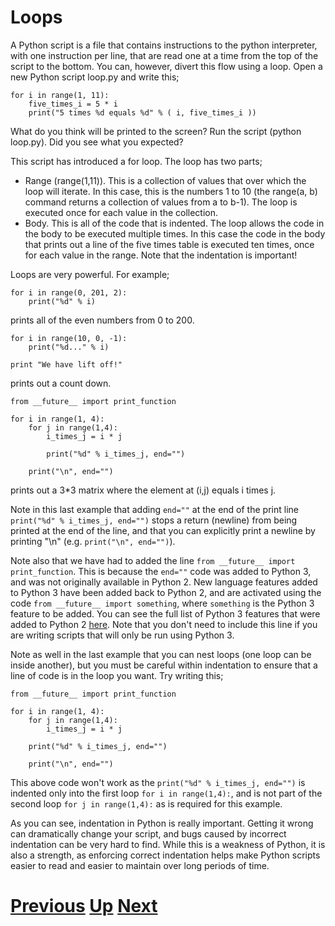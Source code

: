 # Loops

A Python script is a file that contains instructions to the python interpreter, with one instruction per line, that are read one at a time from the top of the script to the bottom. You can, however, divert this flow using a loop. Open a new Python script loop.py and write this;

    for i in range(1, 11):
        five_times_i = 5 * i
        print("5 times %d equals %d" % ( i, five_times_i ))


What do you think will be printed to the screen? Run the script (python loop.py). Did you see what you expected?

This script has introduced a for loop. The loop has two parts;

* Range (range(1,11)). This is a collection of values that over which the loop will iterate. In this case, this is the numbers 1 to 10 (the range(a, b) command returns a collection of values from a to b-1). The loop is executed once for each value in the collection.
* Body. This is all of the code that is indented. The loop allows the code in the body to be executed multiple times. In this case the code in the body that prints out a line of the five times table is executed ten times, once for each value in the range. Note that the indentation is important!

Loops are very powerful. For example;

    for i in range(0, 201, 2):
        print("%d" % i)

prints all of the even numbers from 0 to 200.

    for i in range(10, 0, -1):
        print("%d..." % i)
    
    print "We have lift off!"

prints out a count down.

    from __future__ import print_function

    for i in range(1, 4):
        for j in range(1,4):
            i_times_j = i * j
    
            print("%d" % i_times_j, end="")

        print("\n", end="")

prints out a 3*3 matrix where the element at (i,j) equals i times j.

Note in this last example that adding `end=""` at the end of the print line `print("%d" % i_times_j, end="")` stops a return (newline) from being printed at the end of the line, and that you can explicitly print a newline by printing "\n" (e.g. `print("\n", end="")`).

Note also that we have had to added the line `from __future__ import print_function`. This is because the `end=""` code was added to Python 3, and was not originally available in Python 2. New language features added to Python 3 have been added back to Python 2, and are activated using the code `from __future__ import something`, where `something` is the Python 3 feature to be added. You can see the full list of Python 3 features that were added to Python 2 [here](https://docs.python.org/2/library/__future__.html). Note that you don't need to include this line if you are writing scripts that will only be run using Python 3.

Note as well in the last example that you can nest loops (one loop can be inside another), but you must be careful within indentation to ensure that a line of code is in the loop you want. Try writing this;

    from __future__ import print_function

    for i in range(1, 4):
        for j in range(1,4):
            i_times_j = i * j
    
        print("%d" % i_times_j, end="")
    
        print("\n", end="")

This above code won't work as the `print("%d" % i_times_j, end="")` is indented only into the first loop `for i in range(1,4):`, and is not part of the second loop `for j in range(1,4):` as is required for this example.

As you can see, indentation in Python is really important. Getting it wrong can dramatically change your script, and bugs caused by incorrect indentation can be very hard to find. While this is a weakness of Python, it is also a strength, as enforcing correct indentation helps make Python scripts easier to read and easier to maintain over long periods of time.

# [Previous](basics.md) [Up](README.md) [Next](arguments.md) 